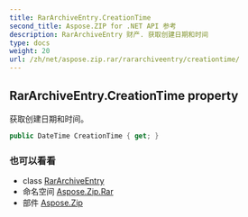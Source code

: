 ```yaml
---
title: RarArchiveEntry.CreationTime
second_title: Aspose.ZIP for .NET API 参考
description: RarArchiveEntry 财产. 获取创建日期和时间
type: docs
weight: 20
url: /zh/net/aspose.zip.rar/rararchiveentry/creationtime/
---
```

## RarArchiveEntry.CreationTime property

获取创建日期和时间。

```csharp
public DateTime CreationTime { get; }
```

### 也可以看看

* class [RarArchiveEntry](../)
* 命名空间 [Aspose.Zip.Rar](../../rararchiveentry/)
* 部件 [Aspose.Zip](../../../)


